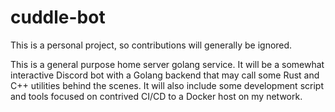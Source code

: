 # cuddle-bot
This is a personal project, so contributions will generally be ignored.

This is a general purpose home server golang service. It will be a somewhat interactive Discord bot with a Golang backend that may call some Rust and C++ utilities behind the scenes.
It will also include some development script and tools focused on contrived CI/CD to a Docker host on my network.
